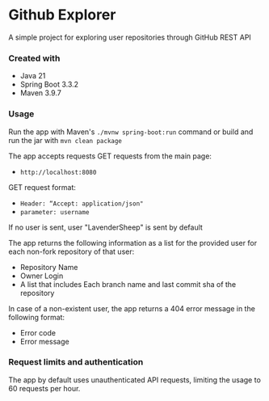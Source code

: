# Github Explorer

A simple project for exploring user repositories through GitHub REST API

### Created with
* Java 21
* Spring Boot 3.3.2
* Maven 3.9.7

### Usage
Run the app with Maven's `./mvnw spring-boot:run` command or build and run the jar with `mvn clean package`

The app accepts requests GET requests from the main page:
* `http://localhost:8080`

GET request format:
* `Header: “Accept: application/json"`
* `parameter: username`

If no user is sent, user "LavenderSheep" is sent by default

The app returns the following information as a list for the provided user for each non-fork repository of that user:
* Repository Name
* Owner Login
* A list that includes Each branch name and last commit sha of the repository

In case of a non-existent user, the app returns a 404 error message in the following format:
* Error code
* Error message

### Request limits and authentication
The app by default uses unauthenticated API requests, limiting the usage to 60 requests per hour.